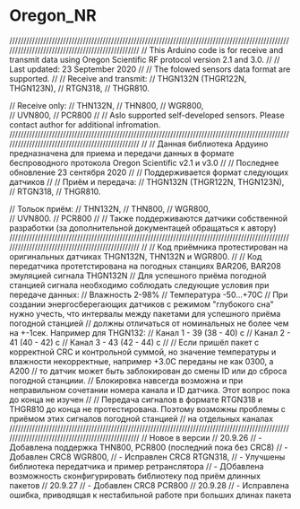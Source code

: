 # Oregon_NR
/////////////////////////////////////////////////////////////////////////////////////////////////////////////////////////////////////////////////
// This Arduino code is for receive and transmit data using Oregon Scientific RF protocol version 2.1 and 3.0. 
//
// Last updated: 23 September 2020
//
// The folowed sensors data format are supported.
//
// Receive and transmit:
// THGN132N (THGR122N, THGN123N),
// RTGN318,
// THGR810.

// Receive only:
// THN132N,
// THN800,
// WGR800,	
// UVN800,
// PCR800
//
// Aslo supported self-developed sensors. Please contact author for additional infromation.
/////////////////////////////////////////////////////////////////////////////////////////////////////////////////////////////////////////////////
//
// Данная библиотека Ардуино предназначена для приема и передачи данных в формате беспроводного протокола Oregon Scientific v2.1 и v3.0
//
// Последнее обновление 23 сентября 2020
//
// Поддерживается формат следующих датчиков
//
// Приём и передача:
// THGN132N (THGR122N, THGN123N),
// RTGN318,
// THGR810.

// Тольок приём:
// THN132N,
// THN800,
// WGR800,	
// UVN800.
// PCR800
//
// Также поддерживаются датчики собственной разработки (за дополнительной документацей обращаться к автору)
/////////////////////////////////////////////////////////////////////////////////////////////////////////////////////////////////////////////////
//
// Код приёмника протестирован на оригинальных датчиках THGN132N, THN132N и WGR800.
//
// Код передатчика протетстирована на погодных станциях BAR206, BAR208 эмуляцией сигнала THGN132N
// Для успешного приёма погодной станцией сигнала необходимо соблюдать следующие условия при передаче данных:
// Влажность 2-98%
// Температура -50...+70С
// При создании энергосберегающих датчиков с режимом "глубокого сна" нужно учесть, что интервалы между пакетами для успешного приёма погодной станцией 
// должны отличаться от номинальных не более чем на +-1сек. Например для THGN132:
// Канал 1 - 39 (38 - 40) c 
// Канал 2 - 41 (40 - 42) c
// Канал 3 - 43 (42 - 44) c
//
// Если пришёл пакет с корректной CRC и контрольной суммой, но значение температуры и влажности некорректные, например +3.0С переданы не как 0300, а A200
// то датчик может быть заблокирован до смены ID или до сброса погодной станциии.
// Блокировка навсегда возможна и при неправильном сочетании номера канала и ID датчика. Этот вопрос пока до конца не изучен
//
// Передача сигналов в формате RTGN318 и THGR810 до конца не протестирована. Поэтому возможны проблемы с приёмом этих сигналов погодной станцией
// на отдельных каналах
/////////////////////////////////////////////////////////////////////////////////////////////////////////////////////////////////////////////////
// Новое в версии
// 20.9.26 
// - Добавлена поддержка THN800, PCR800 (последний пока без CRC8)
// - Добавлен CRC8 WGR800,
// - Исправлен CRC8 RTGN318,
// - Улучшены библиотека передатчика и пример ретранслятора
// - ДОбавлена возможность сконфигурировать библиотеку под приём длинных пакетов
// 20.9.27 
// - Добавлен CRC8 PCR800
// 20.9.28 
// - Исправлена ошибка, приводящая к нестабильной работе при больших длинах пакета
